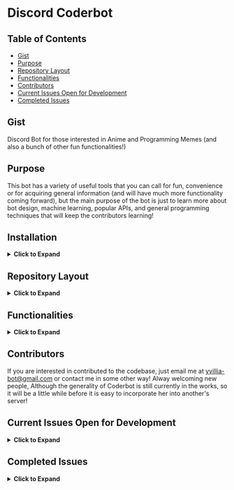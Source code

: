 # Discord Coderbot

## Table of Contents
 - [Gist](https://github.com/nnrogers515/discord-coderbot#gist)
 - [Purpose](https://github.com/nnrogers515/discord-coderbot#purpose)
 - [Repository Layout](https://github.com/nnrogers515/discord-coderbot#repository-layout)
 - [Functionalities](https://github.com/nnrogers515/discord-coderbot#functionalities)
 - [Contributors](https://github.com/nnrogers515/discord-coderbot#contributors)
 - [Current Issues Open for Development](https://github.com/nnrogers515/discord-coderbot#current-issues-open-for-development)
 - [Completed Issues](https://github.com/nnrogers515/discord-coderbot#completed-issues)


## Gist
Discord Bot for those interested in Anime and Programming Memes (and also a bunch of other fun functionalities!)

## Purpose
This bot has a variety of useful tools that you can call for fun, convenience or for acquiring general information (and will have much more functionality coming forward), but the main purpose of the bot is just to learn more about bot design, machine learning, popular APIs, and general programming techniques that will keep the contributors learning!

## Installation

<details>
  <summary> <strong>Click to Expand</strong></summary>
Currently in the process of being generalized. As of the current time, the best way to access Coderbot would be to:

1. Fork this codebase
2. Create a discord bot via the [Developer Portal](https://discord.com/developers/applications) (I recommend [here](https://codeburst.io/discord-bot-tutorial-2020-a8a2e37e347c) for a good and thorough walkthrough!)
3. Give the bot any permissions you want (her @mention functionalities may be buggy unless she has some permissions, but otherwise she works fine for general purpose)
4. Take the bot-id TOKEN from your new application and put it as the "TOKEN" environment variable (either in a .env or as a config variable for hosts such as Heroku), then adjust the IDs within src/coderbot.py to match your channel IDs (found sending a message in discord containing "\#Channel-Name"

<em> However, That Sounds Like a Lot of Work! </em>

We are working to streamline this! We will try to make this as least painful as possible moving forward, but for now, if you are interested in using the bot, and stuck on setting it up, let me know via email to yvillia-bot@gmail.com or in the discussions, and I will do my best to help you!
</details>

## Repository Layout

<details>
  <summary> <strong>Click to Expand</strong></summary>

- .github/ - Contains Workflow and Issue Templates
- src/     - Contains Python Backend for Coderbot
    - bot.py - Classfile for Coderbot. Contains State Information and Discord Client Instance
    - coderbot.py - General Discord Client Event Responses and Commands
    - function.py - Helper Functions and Handlers for Dialogue, Reactions, and Commands
    - redditAPI.py - Initializes a Reddit Instance using Coderbot's Reddit Credentials

- test/    - Contains unit testing for functions
    - test_bot.py - Unit Tests for bot.py Class Functions
    - test_coderbot.py - Unit Tests for coderbot.py Discord Event Handlers
    - test_function.py - Unit Tests for Helper Functions and Handlers
    - test_redditAPI.py - Unit Test of Reddit Instance Initialization

- websrc/  - Contains frontend components for Django Heroku Webapp
    - Still in Development

- .replit - If you want to code on Repl.it
- Dockerfile - If you want to try to containerize Coderbot
- Procfile - For Heroku Worker Dyno (also the commands for local execution)
</details>

## Functionalities

<details>
  <summary> <strong>Click to Expand</strong></summary>

  Sample Functionalities:
  - !Poll - Produces Emote Reactions on Message for Suitible for Polls
  - !Flip or !Coin - Returns "Heads" or "Tails" on Request
  - !Roll #d# - Return the result of dice rolls where the # before the d represents the number of dice thrown (maximum 100 for performance and spam prevention reasons), and the number after the d represents the number of faces on each die.
  - !Help - Displays a List of Commands
  - !Pogchamp @mention ... - Fun Chat Command
  - !Ban @mention ... - Not a Ban but a Punishment!
  - Sleep and Awake Protocols - If you find her to be annoying, simply tell her to sleep with "Oyasumi" and she won't answer commands until woken up with "Ohayo", you can see her current state under her profile in discord
  - Good Bot and Bad Bot, as well as list functionalities will be coming soon, along with a bunch of other features
  - !wiki [article name] - get wikipedia summary of an article
  - !8ball [text] Answer controversial questions
  - !math [expression] Check out https://gamma.sympy.org/ for a list of commands
  - !matex [latex expresion] Do math in the latex format

  For more documentation checkout the Wiki Pages (when they are finished!)
</details>

## Contributors
  If you are interested in contributed to the codebase, just email me at yvillia-bot@gmail.com or contact me in some other way! Alway welcoming new people, Although the generality of Coderbot is still currently in the works, so it will be a little while before it is easy to incorporate her into another's server!

## Current Issues Open for Development

<details>
  <summary> <strong>Click to Expand</strong></summary>

<!-- openIssueTable -->

| Title                                                                                                                                        |         Status          |                                                          Assignee                                                          | Body                                                                                                                                                                                                                                                                                                                                                                                                                                                                                                              |
| :------------------------------------------------------------------------------------------------------------------------------------------- | :---------------------: | :------------------------------------------------------------------------------------------------------------------------: | :---------------------------------------------------------------------------------------------------------------------------------------------------------------------------------------------------------------------------------------------------------------------------------------------------------------------------------------------------------------------------------------------------------------------------------------------------------------------------------------------------------------- |
| <a href="https://github.com/nnrogers515/discord-coderbot/pull/32">added apiball command, cleaned up 8ball command, added error message …</a> | :eight_spoked_asterisk: |                                                                                                                            | …when TOKEN not set                                                                                                                                                                                                                                                                                                                                                                                                                                                                                               |
| <a href="https://github.com/nnrogers515/discord-coderbot/issues/31">Add math commands</a>                                                    | :eight_spoked_asterisk: |   <a href="https://github.com/RynoXLI"><img src="https://avatars.githubusercontent.com/u/40377123?v=4" width="20" /></a>   | ### Summary of Idea:<br /><br />Using sympy, make a math interpreter<br />...                                                                                                                                                                                                                                                                                                                                                                                                                                     |
| <a href="https://github.com/nnrogers515/discord-coderbot/pull/24">Bump aiohttp from 3.7.3 to 3.7.4</a>                                       | :eight_spoked_asterisk: |                                                                                                                            | Bumps [aiohttp](https://github.com/aio-libs/aiohttp) from 3.7.3 to 3.7.4.<details>                                                                                                                                                                                                                                                                                                                                                                                                                                |
                                                                                                                                                                                                                                                                                                        <summary>Changelog</summary>                                                                                                                                                                                                                                                                                                                                                                                                                                                                                       
                                                                                                                                                                                                                                                                                                        <p><em>Sourced from <a href="https://github.com/aio-libs/aiohttp/blob/master/CHANGES.rst">aiohttp's changelog</a>.</em></p>                                                                                                                                                                                                                                                                                                                                                                                        
                                                                                                                                                                                                                                                                                                        <blockquote>                                                                                                                                                                                                                                                                                                                                                                                                                                                                                                       
                                                                                                                                                                                                                                                                                                        <h1>3.7.4 (2021-02-25)</h1>                                                                                                                                                                                                                                                                                                                                                                                                                                                                                        
                                                                                                                                                                                                                                                                                                        <h2>Bugfixes</h2>                                                                                                                                                                                                                                                                                                                                                                                                                                                                                                  
                                                                                                                                                                                                                                                                                                        <ul>                                                                                                                                                                                                                                                                                                                                                                                                                                                                                                               
                                                                                                                                                                                                                                                                                                        <li>                                                                                                                                                                                                                                                                                                                                                                                                                                                                                                               
                                                                                                                                                                                                                                                                                                        <p><strong>(SECURITY BUG)</strong> Started preventing open redirects in the                                                                                                                                                                                                                                                                                                                                                                                                                                        
                                                                                                                                                                                                                                                                                                        <code>aiohttp.web.normalize_path_middleware</code> middleware. For                                                                                                                                                                                                                                                                                                                                                                                                                                                 
                                                                                                                                                                                                                                                                                                        more details, see                                                                                                                                                                                                                                                                                                                                                                                                                                                                                                  
                                                                                                                                                                                                                                                                                                        <a href="https://github.com/aio-libs/aiohttp/security/advisories/GHSA-v6wp-4m6f-gcjg">https://github.com/aio-libs/aiohttp/security/advisories/GHSA-v6wp-4m6f-gcjg</a>.</p>                                                                                                                                                                                                                                                                                                                                         
                                                                                                                                                                                                                                                                                                        <p>Thanks to <code>Beast Glatisant &lt;https://github.com/g147&gt;</code>__ for                                                                                                                                                                                                                                                                                                                                                                                                                                    
                                                                                                                                                                                                                                                                                                        finding the first instance of this issue and <code>Jelmer Vernooĳ &lt;https://jelmer.uk/&gt;</code>__ for reporting and tracking it down                                                                                                                                                                                                                                                                                                                                                                           
                                                                                                                                                                                                                                                                                                        in aiohttp.                                                                                                                                                                                                                                                                                                                                                                                                                                                                                                        
                                                                                                                                                                                                                                                                                                        <code>[#5497](https://github.com/aio-libs/aiohttp/issues/5497) &lt;https://github.com/aio-libs/aiohttp/issues/5497&gt;</code>_</p>                                                                                                                                                                                                                                                                                                                                                                                 
                                                                                                                                                                                                                                                                                                        </li>                                                                                                                                                                                                                                                                                                                                                                                                                                                                                                              
                                                                                                                                                                                                                                                                                                        <li>                                                                                                                                                                                                                                                                                                                                                                                                                                                                                                               
                                                                                                                                                                                                                                                                                                        <p>Fix interpretation difference of the pure-Python and the Cython-based                                                                                                                                                                                                                                                                                                                                                                                                                                           
                                                                                                                                                                                                                                                                                                        HTTP parsers construct a <code>yarl.URL</code> object for HTTP request-target.</p>                                                                                                                                                                                                                                                                                                                                                                                                                                 
                                                                                                                                                                                                                                                                                                        <p>Before this fix, the Python parser would turn the URI's absolute-path                                                                                                                                                                                                                                                                                                                                                                                                                                           
                                                                                                                                                                                                                                                                                                        for <code>//some-path</code> into <code>/</code> while the Cython code preserved it as                                                                                                                                                                                                                                                                                                                                                                                                                             
                                                                                                                                                                                                                                                                                                        <code>//some-path</code>. Now, both do the latter.                                                                                                                                                                                                                                                                                                                                                                                                                                                                 
                                                                                                                                                                                                                                                                                                        <code>[#5498](https://github.com/aio-libs/aiohttp/issues/5498) &lt;https://github.com/aio-libs/aiohttp/issues/5498&gt;</code>_</p>                                                                                                                                                                                                                                                                                                                                                                                 
                                                                                                                                                                                                                                                                                                        </li>                                                                                                                                                                                                                                                                                                                                                                                                                                                                                                              
                                                                                                                                                                                                                                                                                                        </ul>                                                                                                                                                                                                                                                                                                                                                                                                                                                                                                              
                                                                                                                                                                                                                                                                                                        <hr />                                                                                                                                                                                                                                                                                                                                                                                                                                                                                                             
                                                                                                                                                                                                                                                                                                        </blockquote>                                                                                                                                                                                                                                                                                                                                                                                                                                                                                                      
                                                                                                                                                                                                                                                                                                        </details>                                                                                                                                                                                                                                                                                                                                                                                                                                                                                                         
                                                                                                                                                                                                                                                                                                        <details>                                                                                                                                                                                                                                                                                                                                                                                                                                                                                                          
                                                                                                                                                                                                                                                                                                        <summary>Commits</summary>                                                                                                                                                                                                                                                                                                                                                                                                                                                                                         
                                                                                                                                                                                                                                                                                                        <ul>                                                                                                                                                                                                                                                                                                                                                                                                                                                                                                               
                                                                                                                                                                                                                                                                                                        <li><a href="https://github.com/aio-libs/aiohttp/commit/0a26acc1de9e1b0244456b7881ec16ba8bb64fc3"><code>0a26acc</code></a> Bump aiohttp to v3.7.4 for a security release</li>                                                                                                                                                                                                                                                                                                                                      
                                                                                                                                                                                                                                                                                                        <li><a href="https://github.com/aio-libs/aiohttp/commit/021c416c18392a111225bc7326063dc4a99a5138"><code>021c416</code></a> Merge branch 'ghsa-v6wp-4m6f-gcjg' into master</li>                                                                                                                                                                                                                                                                                                                                     
                                                                                                                                                                                                                                                                                                        <li><a href="https://github.com/aio-libs/aiohttp/commit/4ed7c25b537f71c6245bb74d6b20e5867db243ab"><code>4ed7c25</code></a> Bump chardet from 3.0.4 to 4.0.0 (<a href="https://github-redirect.dependabot.com/aio-libs/aiohttp/issues/5333">#5333</a>)</li>                                                                                                                                                                                                                                                         
                                                                                                                                                                                                                                                                                                        <li><a href="https://github.com/aio-libs/aiohttp/commit/b61f0fdffc887df24244ba7bdfe8567c580240ff"><code>b61f0fd</code></a> Fix how pure-Python HTTP parser interprets <code>//</code></li>                                                                                                                                                                                                                                                                                                                         
                                                                                                                                                                                                                                                                                                        <li><a href="https://github.com/aio-libs/aiohttp/commit/5c1efbc32c46820250bd25440bb7ea96cb05abe9"><code>5c1efbc</code></a> Bump pre-commit from 2.9.2 to 2.9.3 (<a href="https://github-redirect.dependabot.com/aio-libs/aiohttp/issues/5322">#5322</a>)</li>                                                                                                                                                                                                                                                      
                                                                                                                                                                                                                                                                                                        <li><a href="https://github.com/aio-libs/aiohttp/commit/007507580137efcc0a20391a0792f39b337d9c1a"><code>0075075</code></a> Bump pygments from 2.7.2 to 2.7.3 (<a href="https://github-redirect.dependabot.com/aio-libs/aiohttp/issues/5318">#5318</a>)</li>                                                                                                                                                                                                                                                        
                                                                                                                                                                                                                                                                                                        <li><a href="https://github.com/aio-libs/aiohttp/commit/5085173d947e6cc01b6daf1aa48fe7698834c569"><code>5085173</code></a> Bump multidict from 5.0.2 to 5.1.0 (<a href="https://github-redirect.dependabot.com/aio-libs/aiohttp/issues/5308">#5308</a>)</li>                                                                                                                                                                                                                                                       
                                                                                                                                                                                                                                                                                                        <li><a href="https://github.com/aio-libs/aiohttp/commit/5d1a75e68d278c641c90021409f4eb5de1810e5e"><code>5d1a75e</code></a> Bump pre-commit from 2.9.0 to 2.9.2 (<a href="https://github-redirect.dependabot.com/aio-libs/aiohttp/issues/5290">#5290</a>)</li>                                                                                                                                                                                                                                                      
                                                                                                                                                                                                                                                                                                        <li><a href="https://github.com/aio-libs/aiohttp/commit/6724d0e7a944fd7e3a710dc292d785fa8fe424fd"><code>6724d0e</code></a> Bump pre-commit from 2.8.2 to 2.9.0 (<a href="https://github-redirect.dependabot.com/aio-libs/aiohttp/issues/5273">#5273</a>)</li>                                                                                                                                                                                                                                                      
                                                                                                                                                                                                                                                                                                        <li><a href="https://github.com/aio-libs/aiohttp/commit/c688451ce31b914c71b11d2ac6c326b0c87e6d1f"><code>c688451</code></a> Removed duplicate timeout parameter in ClientSession reference docs. (<a href="https://github-redirect.dependabot.com/aio-libs/aiohttp/issues/5262">#5262</a>) ...</li>                                                                                                                                                                                                                 
                                                                                                                                                                                                                                                                                                        <li>See full diff in <a href="https://github.com/aio-libs/aiohttp/compare/v3.7.3...v3.7.4">compare view</a></li>                                                                                                                                                                                                                                                                                                                                                                                                   
                                                                                                                                                                                                                                                                                                        </ul>                                                                                                                                                                                                                                                                                                                                                                                                                                                                                                              
                                                                                                                                                                                                                                                                                                        </details>                                                                                                                                                                                                                                                                                                                                                                                                                                                                                                         
                                                                                                                                                                                                                                                                                                        <br />                                                                                                                                                                                                                                                                                                                                                                                                                                                                                                             
                                                                                                                                                                                                                                                                                                                                                                                                                                                                                                                                                                                                                                                                                                                                                                                                                           
                                                                                                                                                                                                                                                                                                                                                                                                                                                                                                                                                                                                                                                                                                                                                                                                                           
                                                                                                                                                                                                                                                                                                        [![Dependabot compatibility score](https://dependabot-badges.githubapp.com/badges/compatibility_score?dependency-name=aiohttp&package-manager=pip&previous-version=3.7.3&new-version=3.7.4)](https://docs.github.com/en/github/managing-security-vulnerabilities/about-dependabot-security-updates#about-compatibility-scores)                                                                                                                                                                                     
                                                                                                                                                                                                                                                                                                                                                                                                                                                                                                                                                                                                                                                                                                                                                                                                                           
                                                                                                                                                                                                                                                                                                        Dependabot will resolve any conflicts with this PR as long as you don't alter it yourself. You can also trigger a rebase manually by commenting `@dependabot rebase`.                                                                                                                                                                                                                                                                                                                                              
                                                                                                                                                                                                                                                                                                                                                                                                                                                                                                                                                                                                                                                                                                                                                                                                                           
                                                                                                                                                                                                                                                                                                        [//]: # (dependabot-automerge-start)                                                                                                                                                                                                                                                                                                                                                                                                                                                                               
                                                                                                                                                                                                                                                                                                        [//]: # (dependabot-automerge-end)                                                                                                                                                                                                                                                                                                                                                                                                                                                                                 
                                                                                                                                                                                                                                                                                                                                                                                                                                                                                                                                                                                                                                                                                                                                                                                                                           
                                                                                                                                                                                                                                                                                                        ---                                                                                                                                                                                                                                                                                                                                                                                                                                                                                                                
                                                                                                                                                                                                                                                                                                                                                                                                                                                                                                                                                                                                                                                                                                                                                                                                                           
                                                                                                                                                                                                                                                                                                        <details>                                                                                                                                                                                                                                                                                                                                                                                                                                                                                                          
                                                                                                                                                                                                                                                                                                        <summary>Dependabot commands and options</summary>                                                                                                                                                                                                                                                                                                                                                                                                                                                                 
                                                                                                                                                                                                                                                                                                        <br />                                                                                                                                                                                                                                                                                                                                                                                                                                                                                                             
                                                                                                                                                                                                                                                                                                                                                                                                                                                                                                                                                                                                                                                                                                                                                                                                                           
                                                                                                                                                                                                                                                                                                        You can trigger Dependabot actions by commenting on this PR:                                                                                                                                                                                                                                                                                                                                                                                                                                                       
                                                                                                                                                                                                                                                                                                        - `@dependabot rebase` will rebase this PR                                                                                                                                                                                                                                                                                                                                                                                                                                                                         
                                                                                                                                                                                                                                                                                                        - `@dependabot recreate` will recreate this PR, overwriting any edits that have been made to it                                                                                                                                                                                                                                                                                                                                                                                                                    
                                                                                                                                                                                                                                                                                                        - `@dependabot merge` will merge this PR after your CI passes on it                                                                                                                                                                                                                                                                                                                                                                                                                                                
                                                                                                                                                                                                                                                                                                        - `@dependabot squash and merge` will squash and merge this PR after your CI passes on it                                                                                                                                                                                                                                                                                                                                                                                                                          
                                                                                                                                                                                                                                                                                                        - `@dependabot cancel merge` will cancel a previously requested merge and block automerging                                                                                                                                                                                                                                                                                                                                                                                                                        
                                                                                                                                                                                                                                                                                                        - `@dependabot reopen` will reopen this PR if it is closed                                                                                                                                                                                                                                                                                                                                                                                                                                                         
                                                                                                                                                                                                                                                                                                        - `@dependabot close` will close this PR and stop Dependabot recreating it. You can achieve the same result by closing it manually                                                                                                                                                                                                                                                                                                                                                                                 
                                                                                                                                                                                                                                                                                                        - `@dependabot ignore this major version` will close this PR and stop Dependabot creating any more for this major version (unless you reopen the PR or upgrade to it yourself)                                                                                                                                                                                                                                                                                                                                     
                                                                                                                                                                                                                                                                                                        - `@dependabot ignore this minor version` will close this PR and stop Dependabot creating any more for this minor version (unless you reopen the PR or upgrade to it yourself)                                                                                                                                                                                                                                                                                                                                     
                                                                                                                                                                                                                                                                                                        - `@dependabot ignore this dependency` will close this PR and stop Dependabot creating any more for this dependency (unless you reopen the PR or upgrade to it yourself)                                                                                                                                                                                                                                                                                                                                           
                                                                                                                                                                                                                                                                                                        - `@dependabot use these labels` will set the current labels as the default for future PRs for this repo and language                                                                                                                                                                                                                                                                                                                                                                                              
                                                                                                                                                                                                                                                                                                        - `@dependabot use these reviewers` will set the current reviewers as the default for future PRs for this repo and language                                                                                                                                                                                                                                                                                                                                                                                        
                                                                                                                                                                                                                                                                                                        - `@dependabot use these assignees` will set the current assignees as the default for future PRs for this repo and language                                                                                                                                                                                                                                                                                                                                                                                        
                                                                                                                                                                                                                                                                                                        - `@dependabot use this milestone` will set the current milestone as the default for future PRs for this repo and language                                                                                                                                                                                                                                                                                                                                                                                         
                                                                                                                                                                                                                                                                                                                                                                                                                                                                                                                                                                                                                                                                                                                                                                                                                           
                                                                                                                                                                                                                                                                                                        You can disable automated security fix PRs for this repo from the [Security Alerts page](https://github.com/nnrogers515/discord-coderbot/network/alerts).                                                                                                                                                                                                                                                                                                                                                          
                                                                                                                                                                                                                                                                                                                                                                                                                                                                                                                                                                                                                                                                                                                                                                                                                           
                                                                                                                                                                                                                                                                                                        </details>                                                                                                                                                                                                                                                                                                                                                                                                                                                                                                         
| <a href="https://github.com/nnrogers515/discord-coderbot/issues/17">Implementing Individual Chatbot Functionalities</a>                      | :eight_spoked_asterisk: |                                                                                                                            | Basically utilize ML to have the bot learn from each member, and on command say something that is similar to a given member's speech pattern. This would likely take a while to make, and a very long time to test and make sure that it works properly, but this would be an enjoyable functionality in mimicry!<br /><br /><br />...                                                                                                                                                                            |
| <a href="https://github.com/nnrogers515/discord-coderbot/issues/15">Generalize Coderbot Code to work for any discord server</a>              | :eight_spoked_asterisk: |                                                                                                                            | This will likely be the most difficult issue. The idea would be to make it as easy as possible for someone to take the Coderbot code and run a script to fill out the necessary server information and so forth. This may require having calls to a Rest API using a user's credentials to login to discord and pull the information in the server from there, or some other path that would require more research into. Due to how this bot operates it will be a bit difficult to setup<br /><br /><br />...    |
| <a href="https://github.com/nnrogers515/discord-coderbot/issues/14">Update README.md</a>                                                     | :eight_spoked_asterisk: | <a href="https://github.com/nnrogers515"><img src="https://avatars.githubusercontent.com/u/38640928?v=4" width="20" /></a> | The README.md needs better instructions for setting up the bot for other servers and other general important information about the repository.<br /><br /><br />...                                                                                                                                                                                                                                                                                                                                               |
| <a href="https://github.com/nnrogers515/discord-coderbot/issues/13">Fix up Git Workflow</a>                                                  | :eight_spoked_asterisk: | <a href="https://github.com/nnrogers515"><img src="https://avatars.githubusercontent.com/u/38640928?v=4" width="20" /></a> | Currently, the python workflow doesn't work well with how our repository is setup. I recommend looking at the .github-cli.yaml file, adding security scans and so forth through those tests (for branches outside of master, and maybe add a deploy pipeline).<br /><br /><br />...                                                                                                                                                                                                                               |
| <a href="https://github.com/nnrogers515/discord-coderbot/issues/12">Fill out the Coderbot Wiki</a>                                           | :eight_spoked_asterisk: |                                                                                                                            | Our Github has a Wikipage that can be utilized as documentation for the bot functionalities. I would recommend collaborating with whoever is working on issue #7 as it is likely there would be an overlap in documentation for these portions.<br /><br /><br />...                                                                                                                                                                                                                                              |
| <a href="https://github.com/nnrogers515/discord-coderbot/issues/11">Research Alternatives to Heroku</a>                                      | :eight_spoked_asterisk: | <a href="https://github.com/nnrogers515"><img src="https://avatars.githubusercontent.com/u/38640928?v=4" width="20" /></a> | While Heroku is great, it is severely limited with just free memberships. This issue involves researching into Alternatives to Heroku, with the main suggestion being AWS.<br /><br /><br />...                                                                                                                                                                                                                                                                                                                   |
| <a href="https://github.com/nnrogers515/discord-coderbot/issues/10">Create Bot Artwork</a>                                                   | :eight_spoked_asterisk: |                                                                                                                            | Bot Artwork is currently just a meme of InternetExplorer-chan. It would be cool to have her own artwork or animation instead of a meme picture from my phone.<br /><br />This is really only if there is nothing else to do/someone is interested in doing this, it isn't really coding and requires a lot of time and artistic talent.<br />...                                                                                                                                                                  |
| <a href="https://github.com/nnrogers515/discord-coderbot/issues/9">Upgrade bot to run on docker</a>                                          | :eight_spoked_asterisk: |                                                                                                                            | Utilizing Docker and a registry would make it easier to create multiple instances of the bot, should the desire for multiple servers become greater. Plus, it's just good for learning.<br /><br /><br />...                                                                                                                                                                                                                                                                                                      |
| <a href="https://github.com/nnrogers515/discord-coderbot/issues/8">Bot Emotions</a>                                                          | :eight_spoked_asterisk: |                                                                                                                            | Currently the bot only has two states, "Asleep" and "Awake." Once chatbot functionalities have been implemented it would be cool to be able to have her switch states to varying emotions (angry, sad, etc...). <br /><br />This task would be to prepare the framework for having multiple states, likely by making changes to the bot.py class.<br />...                                                                                                                                                        |
| <a href="https://github.com/nnrogers515/discord-coderbot/issues/7">Create a Frontend Website for the Bot</a>                                 | :eight_spoked_asterisk: |   <a href="https://github.com/RynoXLI"><img src="https://avatars.githubusercontent.com/u/40377123?v=4" width="20" /></a>   | Heroku utilizes a Django python front-end for our bot, which currently is only running a regular worker dyno and not a web dyno. We can create a basic website through Heroku to serve API calls and serve as a monitoring/information gathering site for the bot.<br /><br /><br />...                                                                                                                                                                                                                           |
| <a href="https://github.com/nnrogers515/discord-coderbot/issues/6">Implement a database for chat statistics</a>                              | :eight_spoked_asterisk: |                                                                                                                            | Setup and connect the bot using Heroku's database to hold statistics and collected chat information past the running instance. If there is a preferable database alternative to Heroku, then feel free to research into it and try to set up the bot on there.<br /><br /><br />...                                                                                                                                                                                                                               |
| <a href="https://github.com/nnrogers515/discord-coderbot/issues/5">Figure out Something Cool to do for the Reddit API</a>                    | :eight_spoked_asterisk: |                                                                                                                            | The code base for the RedditAPI is already incorporated and functional. Think of something fun to add that the bot can do by pulling from reddit (i.e. daily image posts, statistics, automatically pulling saved posts and posting them, etc...). RedditAPI documentation found [here](https://praw.readthedocs.io/en/latest/code_overview/reddit_instance.html#praw.Reddit).<br /><br />Note: We are utilizing the PRAW library to make API access easier https://asyncpraw.readthedocs.io/en/latest/.<br />... |
| <a href="https://github.com/nnrogers515/discord-coderbot/issues/4">Implement Music Functionality</a>                                         | :eight_spoked_asterisk: |                                                                                                                            | This can be anything from playing music on command, to recommending songs that people have been listening to on spotify, or etc... <br /><br /><br />...                                                                                                                                                                                                                                                                                                                                                          |
| <a href="https://github.com/nnrogers515/discord-coderbot/issues/3">Reorganize and Document the Code</a>                                      | :eight_spoked_asterisk: |                                                                                                                            | Prettify the code a bit and make things more readable. The more organized you can make it the better, just make sure it works. For proper documentation and file organizations see [Google's Python Style Guide](https://google.github.io/styleguide/pyguide.html).<br /><br /><br />...                                                                                                                                                                                                                          |
| <a href="https://github.com/nnrogers515/discord-coderbot/issues/1">Enable Chatbot ML Features</a>                                            | :eight_spoked_asterisk: |                                                                                                                            | Implement a way to train the bot to respond using machine learning. If possible, live-learning while chatting with others would be beneficial to improving her performance.<br /><br /><br />...                                                                                                                                                                                                                                                                                                                  |

<!-- openIssueTable -->

</details>

## Completed Issues

<details>
 <summary> <strong>Click to Expand</strong></summary>

<!-- closedIssueTable -->

| Title                                                                                                                                       |   Status   | Assignee | Body                                                                                                                                                              |
| :------------------------------------------------------------------------------------------------------------------------------------------ | :--------: | :------: | :---------------------------------------------------------------------------------------------------------------------------------------------------------------- |
| <a href="https://github.com/nnrogers515/discord-coderbot/pull/33">Added Math and Matex functionality</a>                                    | :no_entry: |          | This push adds the Math and Matex functionality to the coderbot. Forgive me for making a large unnecessary amount of pull requests to main while developing this. |
| <a href="https://github.com/nnrogers515/discord-coderbot/pull/30">return</a>                                                                | :no_entry: |          |                                                                                                                                                                   |
| <a href="https://github.com/nnrogers515/discord-coderbot/pull/29">oops</a>                                                                  | :no_entry: |          |                                                                                                                                                                   |
| <a href="https://github.com/nnrogers515/discord-coderbot/pull/28">fix error</a>                                                             | :no_entry: |          |                                                                                                                                                                   |
| <a href="https://github.com/nnrogers515/discord-coderbot/pull/27">Ci cd</a>                                                                 | :no_entry: |          |                                                                                                                                                                   |
| <a href="https://github.com/nnrogers515/discord-coderbot/pull/26">Ci cd</a>                                                                 | :no_entry: |          |                                                                                                                                                                   |
| <a href="https://github.com/nnrogers515/discord-coderbot/pull/25">Ci cd</a>                                                                 | :no_entry: |          |                                                                                                                                                                   |
| <a href="https://github.com/nnrogers515/discord-coderbot/pull/23">Ryan web</a>                                                              | :no_entry: |          | Added more web routes.                                                                                                                                            |
| <a href="https://github.com/nnrogers515/discord-coderbot/pull/22">Format code</a>                                                           | :no_entry: |          | Added pre-commit to repo. The .`pre-commit-config.yaml` contains black, flake8, isortm check-yaml, end-of-file-fixer, and trailing-whitespace hooks.              |
| <a href="https://github.com/nnrogers515/discord-coderbot/pull/21">Format code</a>                                                           | :no_entry: |          | This branch used precommit to format code, to get this to work do the following. <br /><br />`precommit install`<br />...                                         |
| <a href="https://github.com/nnrogers515/discord-coderbot/pull/20">Ryan web</a>                                                              | :no_entry: |          | Providing template flask API, and pyTest                                                                                                                          |
| <a href="https://github.com/nnrogers515/discord-coderbot/pull/19">Added flask API with examples and example pytest</a>                      | :no_entry: |          | Added flask api, and added pytest for flask.                                                                                                                      |
| <a href="https://github.com/nnrogers515/discord-coderbot/pull/18">Kralinc dev</a>                                                           | :no_entry: |          |                                                                                                                                                                   |
| <a href="https://github.com/nnrogers515/discord-coderbot/pull/16">Workflow adjust</a>                                                       | :no_entry: |          | updating workflow                                                                                                                                                 |
| <a href="https://github.com/nnrogers515/discord-coderbot/pull/2">Fixed code duplication with good_bot() and error messages. Refactored…</a> | :no_entry: |          | … epicID to serverID. Made reddit API resilient against not existing.                                                                                             |

<!-- closedIssueTable -->

</details>
